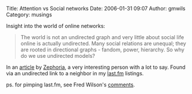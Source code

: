Title: Attention vs Social networks
Date: 2006-01-31 09:07
Author: gmwils
Category: musings

Insight into the world of online networks:

> The world is not an undirected graph and very little about social life
> online is actually undirected. Many social relations are unequal; they
> are rooted in directional graphs - fandom, power, hierarchy. So why do
> we use undirected models?

In an [article][] by [Zephoria][], a very interesting person with a lot
to say. Found via an undirected link to a neighbor in my [last.fm][]
listings.

ps. for pimping last.fm, see Fred Wilson's [comments][].

  [article]: http://www.zephoria.org/thoughts/archives/2005/11/29/attention_netwo.html
  [Zephoria]: http://www.zephoria.org/thoughts
  [last.fm]: http://www.last.fm/user/gmwils
  [comments]: http://avc.blogs.com/a_vc/2006/01/pandora_vs_last.html
